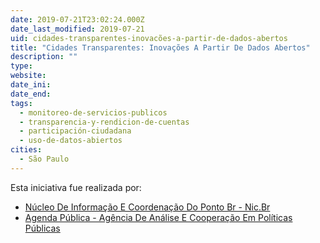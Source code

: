 ```yaml
---
date: 2019-07-21T23:02:24.000Z
date_last_modified: 2019-07-21
uid: cidades-transparentes-inovacões-a-partir-de-dados-abertos
title: "Cidades Transparentes: Inovações A Partir De Dados Abertos"
description: ""
type: 
website: 
date_ini: 
date_end: 
tags:
  - monitoreo-de-servicios-publicos
  - transparencia-y-rendicion-de-cuentas
  - participación-ciudadana
  - uso-de-datos-abiertos
cities: 
  - São Paulo
---
```


Esta iniciativa fue realizada por:

- [Núcleo De Informação E Coordenação Do Ponto Br - Nic.Br](/organizaciones/nucleo-de-informacão-e-coordenacão-do-ponto-br-nic-br)
- [Agenda Pública - Agência De Análise E Cooperação Em Políticas Públicas](/organizaciones/agenda-publica-agencia-de-analise-e-cooperacão-em-politicas-publicas)
